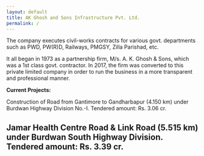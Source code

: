 ```yaml
---
layout: default
title: AK Ghosh and Sons Infrastructure Pvt. Ltd.
permalink: /
---
```


The company executes civil-works contracts for various govt. departments such as PWD, PW(R)D, Railways, PMGSY, Zilla Parishad, etc.  

It all began in 1973 as a partnership firm, M/s. A. K. Ghosh & Sons, which was a 1st class govt. contractor. In 2017, the firm was converted to this private limited company in order to run the business in a more transparent and professional manner.

**Current Projects:**

Construction of Road from Gantimore to Gandharbapur (4.150 km) under Burdwan Highway Division No.-I. Tendered amount: Rs. 3.06 cr.

## Jamar Health Centre Road & Link Road (5.515 km) under Burdwan South Highway Division. Tendered amount: Rs. 3.39 cr.
